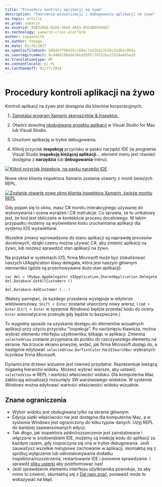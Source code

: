 ```yaml
---
title: "Procedury kontroli aplikacji na żywo"
description: "Tworzenie wizualizacji i debugowanie aplikacji na żywo"
ms.topic: article
ms.prod: xamarin
ms.assetid: 91B3206E-B2A5-4660-A6E5-B924B8FE69A7
ms.technology: xamarin-cross-platform
author: topgenorth
ms.author: toopge
ms.date: 03/29/2017
ms.openlocfilehash: bd6d47f98435cc68ecf4156423526c31dbac09da
ms.sourcegitcommit: 6cd40d190abe38edd50fc74331be15324a845a28
ms.translationtype: MT
ms.contentlocale: pl-PL
ms.lasthandoff: 02/27/2018
---
```

# <a name="inspecting-live-applications"></a>Procedury kontroli aplikacji na żywo

Kontroli aplikacji na żywo jest dostępna dla klientów korporacyjnych.


1. [Zainstaluj program Xamarin skoroszytów & Inspektor.](~/tools/inspector/install.md)

1. Otwórz dowolną [obsługiwane projektu aplikacji](~/tools/inspector/install.md#supported-platforms) w Visual Studio for Mac lub Visual Studio.
1. Uruchom aplikację w trybie debugowania.
1. Kliknij przycisk **inspekcję** przycisku w pasku narzędzi IDE (w programie Visual Studio **inspekcję bieżącej aplikacji...**  element menu jest również dostępna z **narzędzia** lub **debugowania** menu).



[ ![](inspect-images/mac-heres-the-button.png "Kliknij przycisk Inspekcja, na pasku narzędzi IDE")](inspect-images/mac-heres-the-button.png)

Nowe okno klienta inspektora Xamarin zostanie otwarty z monit świeżych REPL.

[ ![](inspect-images/inspector-0.7.0-map-inspect-small.png "Zostanie otwarte nowe okno klienta inspektora Xamarin, świeże monitu REPL")](inspect-images/inspector-0.7.0-map-inspect.png)

Gdy pojawi się to okno, masz C# monitu interakcyjnego używanej do wykonywania i ocena wyrażeń i C# instrukcje. Co sprawia, że to unikatowy jest, że kod jest obliczane w kontekście procesu docelowego. W takim przypadku możemy są wyświetlane kodu uruchamiania aplikacji dla systemu iOS wyświetlane.

Wszelkie zmiany wprowadzone do stanu aplikacji są naprawdę procesów docelowych, dzięki czemu można używać C#, aby zmienić aplikacji na żywo, lub możesz sprawdzić stan aplikacji na żywo.

Na przykład w systemach iOS, firma Microsoft może być zlokalizować naszych UIApplication klasy delegata, która jest naszym głównym sterownika (gdzie są przechowywane dużo stan aplikacji):

    var del = (MyApp.AppDelegate) UIApplication.SharedApplication.Delegate
    del.Database.GetAllCustomers ()
    ...
    del.Database.AddCustomer (...)

(Należy pamiętać, że każdego przesłania występuje w edytorze wielowierszowy. `Shift + Enter` zostanie utworzony nowy wiersz, i `Cmd + Enter` (`Ctrl + Enter` w systemie Windows) będzie przesłać kodu do oceny. `Enter` automatycznie przesyła gdy będzie to bezpieczne.)

To wygodny sposób na uzyskanie dostępu do elementów wizualnych aplikacji przy użyciu przycisku "Inspekcja". Po naciśnięciu klawisza, można wybrać elementu interfejsu użytkownika, klikając w aplikacji. Zmienna `selectedView` zostanie przypisana do punktu do rzeczywistego elementu na ekranie. Na zrzucie ekranu powyżej, widać, jak firma Microsoft dostęp do, a następnie edytować `selectedView.BarTintColor` na `UISearchBar` wybranych liczników firma Microsoft.

Dynamiczne drzewo wizualne jest również przydatne. Reprezentuje bieżącą migawką hierarchii widoku. Możesz wybrać wiersze, aby ustawić `selectedView` w REPL i wartości właściwości widoku. Dla komputerów Mac zakłócają wizualizacji rozsunięty 3W warstwowego widoków. W systemie Windows można edytować wartości właściwości widoku wizualnie.

## <a name="known-limitations"></a>Znane ograniczenia

 - Wybór widoku jest obsługiwana tylko na ekranie głównym.
 - Edycja siatki właściwości nie jest dostępna dla komputerów Mac, a w systemie Windows jest ograniczony do kilku typów danych. Użyj REPL do bardziej zaawansowanych edycji.
 - Tak długo, jak inspektora addin/rozszerzenie jest zainstalowane i włączone w środowiskiem IDE, możemy są iniekcję kodu do aplikacji za każdym razem, gdy rozpoczyna się ona w trybie debugowania. Jeśli zauważysz wszelkie nietypowe zachowanie w aplikacji, skontaktuj się z spróbuj wyłączenie lub odinstalowywania dodatku inspektora/rozszerzenia, restartowanie IDE i ponowne sprawdzanie. I sprawdź [pliku usterki](~/tools/inspector/install.md#reporting-bugs) aby poinformować nas!
 - Jeśli sprawdzenie elementu interfejsu użytkownika powoduje, że aby mimo to zmienić, skontaktuj się z [Daj nam znać](~/tools/inspector/install.md#reporting-bugs), ponieważ może to wskazywać na błąd.

